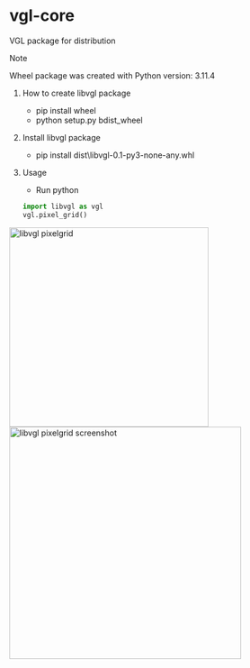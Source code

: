 # vgl-core
VGL package for distribution  
> [!NOTE]
> Wheel package was created with Python version: 3.11.4

1. How to create libvgl package
   - pip install wheel
   - python setup.py bdist_wheel

2. Install libvgl package
   - pip install dist\libvgl-0.1-py3-none-any.whl

3. Usage
   - Run python
   ```Python
   import libvgl as vgl
   vgl.pixel_grid()

<img width="354" alt="libvgl pixelgrid" src="https://github.com/uhwang/vgl-core/assets/43251090/c46a6ea2-c973-4e03-bd5c-0c921013f8e6">
<img width="412" alt="libvgl pixelgrid screenshot" src="https://github.com/uhwang/vgl-core/assets/43251090/47d9bd12-a0a1-4a2e-82eb-78150129a2a9">
